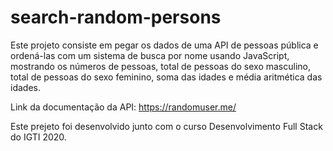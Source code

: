 # search-random-persons
Este projeto consiste em pegar os dados de uma API de pessoas pública e ordená-las com um sistema de busca por nome usando JavaScript, mostrando os números de pessoas, total de pessoas do sexo masculino, total de pessoas do sexo feminino, soma das idades e média aritmética das idades.

Link da documentação da API: https://randomuser.me/

Este prejeto foi desenvolvido junto com o curso Desenvolvimento Full Stack do IGTI 2020.
